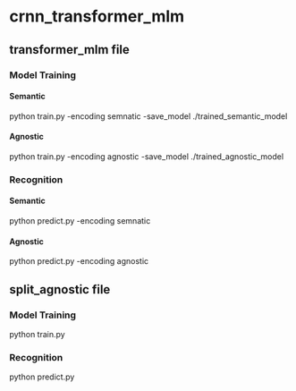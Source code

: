 # crnn_transformer_mlm
## transformer_mlm file

### Model Training

#### Semantic
python train.py -encoding semnatic -save_model ./trained_semantic_model

#### Agnostic
python train.py -encoding agnostic -save_model ./trained_agnostic_model

### Recognition

#### Semantic
python predict.py -encoding semnatic

#### Agnostic
python predict.py -encoding agnostic


## split_agnostic file

### Model Training
python train.py

### Recognition
python predict.py
